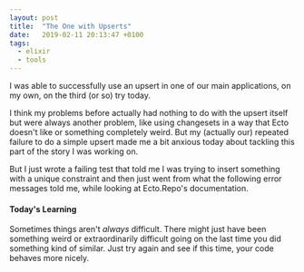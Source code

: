```yaml
---
layout: post
title:  "The One with Upserts"
date:   2019-02-11 20:13:47 +0100
tags: 
  - elixir
  - tools
---
```


I was able to successfully use an upsert in one of our main applications, on my own, on the third (or so) try today.

I think my problems before actually had nothing to do with the upsert itself but were always another problem, like using changesets in a way that Ecto doesn't like or something completely weird. But my (actually our) repeated failure to do a simple upsert made me a bit anxious today about tackling this part of the story I was working on.

But I just wrote a failing test that told me I was trying to insert something with a unique constraint and then just went from what the following error messages told me, while looking at Ecto.Repo's documentation.

#### Today's Learning 
Sometimes things aren't *always* difficult. There might just have been something weird or extraordinarily difficult going on the last time you did something kind of similar. Just try again and see if this time, your code behaves more nicely.

